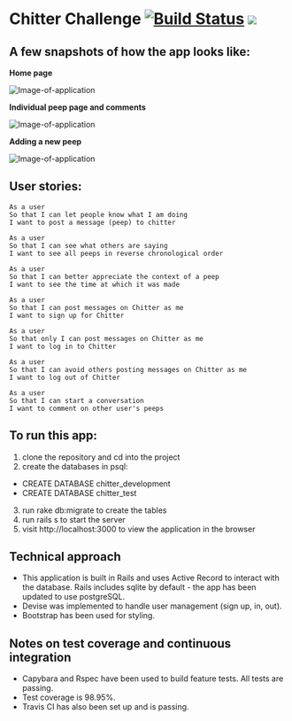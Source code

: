 Chitter Challenge [![Build Status](https://travis-ci.com/AlinaGoaga/Chitter.svg?branch=master)](https://travis-ci.com/AlinaGoaga/Chitter) <a href="https://codeclimate.com/github/AlinaGoaga/Chitter/maintainability"><img src="https://api.codeclimate.com/v1/badges/3bd08f4c8415fdc3c978/maintainability" /></a>
=================

A few snapshots of how the app looks like:
-------

**Home page**

![Image-of-application](https://github.com/AlinaGoaga/Chitter_TwitterClone/blob/master/app/assets/images/Home%20page%20Chitter.jpeg)

**Individual peep page and comments**

![Image-of-application](https://github.com/AlinaGoaga/Chitter_TwitterClone/blob/master/app/assets/images/Show%20page%20Chitter.jpeg)

**Adding a new peep**

![Image-of-application](https://github.com/AlinaGoaga/Chitter_TwitterClone/blob/master/app/assets/images/Screen%20Shot%202019-01-13%20at%2022.46.25.png)

User stories:
-------

```
As a user
So that I can let people know what I am doing  
I want to post a message (peep) to chitter
```
```
As a user
So that I can see what others are saying  
I want to see all peeps in reverse chronological order
```
```
As a user
So that I can better appreciate the context of a peep
I want to see the time at which it was made
```
```
As a user
So that I can post messages on Chitter as me
I want to sign up for Chitter
```
```
As a user
So that only I can post messages on Chitter as me
I want to log in to Chitter
```
```
As a user
So that I can avoid others posting messages on Chitter as me
I want to log out of Chitter
```
```
As a user
So that I can start a conversation
I want to comment on other user's peeps
```
To run this app:
-----

1. clone the repository and cd into the project
2. create the databases in psql:
* CREATE DATABASE chitter_development
* CREATE DATABASE chitter_test
3. run rake db:migrate to create the tables
4. run rails s to start the server
5. visit http://localhost:3000 to view the application in the browser

Technical approach
-----

* This application is built in Rails and uses Active Record to interact with the database. Rails includes sqlite by default - the app has been updated to use postgreSQL.
* Devise was implemented to handle user management (sign up, in, out).
* Bootstrap has been used for styling.

Notes on test coverage and continuous integration
-------------------------------------------------
* Capybara and Rspec have been used to build feature tests. All tests are passing.
* Test coverage is 98.95%.
* Travis CI has also been set up and is passing.
